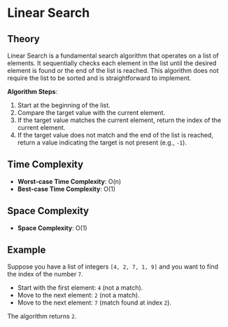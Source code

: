 # Linear Search

## Theory
Linear Search is a fundamental search algorithm that operates on a list of elements. It sequentially checks each element in the list until the desired element is found or the end of the list is reached. This algorithm does not require the list to be sorted and is straightforward to implement.

**Algorithm Steps**:
1. Start at the beginning of the list.
2. Compare the target value with the current element.
3. If the target value matches the current element, return the index of the current element.
4. If the target value does not match and the end of the list is reached, return a value indicating the target is not present (e.g., `-1`).

## Time Complexity
- **Worst-case Time Complexity**: O(n)
- **Best-case Time Complexity**: O(1)

## Space Complexity
- **Space Complexity**: O(1)

## Example
Suppose you have a list of integers `[4, 2, 7, 1, 9]` and you want to find the index of the number `7`.
- Start with the first element: `4` (not a match).
- Move to the next element: `2` (not a match).
- Move to the next element: `7` (match found at index `2`).

The algorithm returns `2`.
